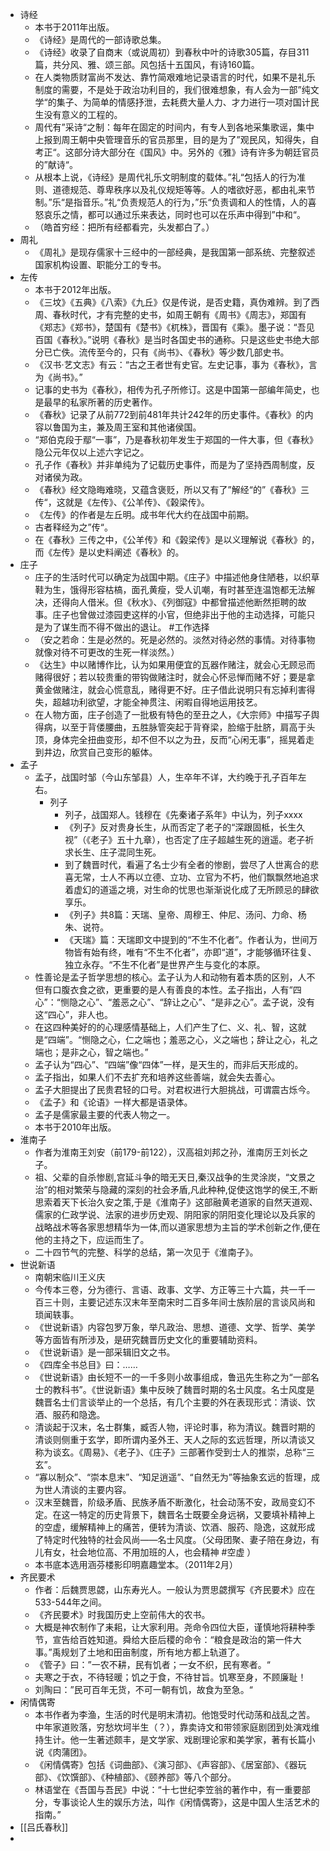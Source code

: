 - 诗经
	- 本书于2011年出版。
	- 《诗经》是周代的一部诗歌总集。
	- 《诗经》收录了自商末（或说周初）到春秋中叶的诗歌305篇，存目311篇，共分风、雅、颂三部。风包括十五国风，有诗160篇。
	- 在人类物质财富尚不发达、靠竹简艰难地记录语言的时代，如果不是礼乐制度的需要，不是处于政治功利目的，我们很难想象，有人会为一部”纯文学“的集子、为简单的情感抒泄，去耗费大量人力、才力进行一项对国计民生没有意义的工程的。
	- 周代有”采诗“之制：每年在固定的时间内，有专人到各地采集歌谣，集中上报到周王朝中央管理音乐的官员那里，目的是为了”观民风，知得失，自考正“。这部分诗大部分在《国风》中。另外的《雅》诗有许多为朝廷官员的”献诗“。
	- 从根本上说，《诗经》是周代礼乐文明制度的载体。”礼“包括人的行为准则、道德规范、尊卑秩序以及礼仪规矩等等。人的嗜欲好恶，都由礼来节制。”乐“是指音乐。”礼“负责规范人的行为，”乐“负责调和人的性情，人的喜怒哀乐之情，都可以通过乐来表达，同时也可以在乐声中得到”中和“。
	- （皓首穷经：把所有经都看完，头发都白了。）
- 周礼
	- 《周礼》是现存儒家十三经中的一部经典，是我国第一部系统、完整叙述国家机构设置、职能分工的专书。
- 左传
	- 本书于2012年出版。
	- 《三坟》《五典》《八索》《九丘》仅是传说，是否史籍，真伪难辨。到了西周、春秋时代，才有完整的史书，如周王朝有《周书》《周志》，郑国有《郑志》《郑书》，楚国有《楚书》《杌株》，晋国有《乘》。墨子说：“吾见百国《春秋》。”说明《春秋》是当时各国史书的通称。只是这些史书绝大部分已亡佚。流传至今的，只有《尚书》、《春秋》等少数几部史书。
	- 《汉书·艺文志》有云：“古之王者世有史官。左史记事，事为《春秋》，言为《尚书》。”
	- 记事的史书为《春秋》，相传为孔子所修订。这是中国第一部编年简史，也是最早的私家所著的历史著作。
	- 《春秋》记录了从前772到前481年共计242年的历史事件。《春秋》的内容以鲁国为主，兼及周王室和其他诸侯国。
	- “郑伯克段于鄢“一事”，乃是春秋初年发生于郑国的一件大事，但《春秋》隐公元年仅以上述六字记之。
	- 孔子作《春秋》并非单纯为了记载历史事件，而是为了坚持西周制度，反对诸侯为政。
	- 《春秋》经文隐晦难晓，又蕴含褒贬，所以又有了”解经“的”《春秋》三传“，这就是《左传》、《公羊传》、《榖梁传》。
	- 《左传》的作者是左丘明。成书年代大约在战国中前期。
	- 古者释经为之”传“。
	- 在《春秋》三传之中，《公羊传》和《榖梁传》是以义理解说《春秋》的，而《左传》是以史料阐述《春秋》的。
- 庄子
	- 庄子的生活时代可以确定为战国中期。《庄子》中描述他身住陋巷，以织草鞋为生，饿得形容枯槁，面孔黄瘦，受人讥嘲，有时甚至连温饱都无法解决，还得向人借米。但《秋水》、《列御寇》中都曾描述他断然拒聘的故事。庄子也曾做过漆园吏这样的小官，但绝非出于他的主动选择，可能只是为了谋生而不得不做出的退让。 #工作选择 
	- （安之若命：生是必然的。死是必然的。淡然对待必然的事情。对待事物就像对待不可更改的生死一样淡然。）
	- 《达生》中以赌博作比，认为如果用便宜的瓦器作赌注，就会心无顾忌而赌得很好；若以较贵重的带钩做赌注时，就会心怀忌惮而赌不好；要是拿黄金做赌注，就会心慌意乱，赌得更不好。庄子借此说明只有忘掉利害得失，超越功利欲望，才能全神贯注、闲暇自得地运用技艺。
	- 在人物方面，庄子创造了一批极有特色的至丑之人，《大宗师》中描写子舆得病，以至于背偻腰曲，五胜脉管突起于背脊梁，脸缩于肚脐，肩高于头顶，身体完全扭曲变形，却不但不以之为丑，反而“心闲无事”，摇晃着走到井边，欣赏自己变形的躯体。
- 孟子
	- 孟子，战国时邹（今山东邹县）人，生卒年不详，大约晚于孔子百年左右。
		- 列子
			- 列子，战国郑人。钱穆在《先秦诸子系年》中认为，列子xxxx
			- 《列子》反对贵身长生，从而否定了老子的“深跟固柢，长生久视”（《老子》五十九章），也否定了庄子超越生死的逍遥。老子祈求长生、庄子混同生死。
			- 到了魏晋时代，看遍了名士少有全者的惨剧，尝尽了人世离合的悲喜无常，士人不再以立德、立功、立官为不朽，他们飘飘然地追求着虚幻的道遥之境，对生命的忧思也渐渐说化成了无所顾忌的肆欲享乐。
			- 《列子》共8篇：天瑞、皇帝、周穆王、仲尼、汤问、力命、杨朱、说符。
			- 《天瑞》篇：天瑞即文中提到的“不生不化者”。作者认为，世间万物皆有始有终，唯有“不生不化者”，亦即“道”，才能够循环往复、独立永存。“不生不化者”是世界产生与变化的本原。
	- 性善论是孟子哲学思想的核心。孟子认为人和动物有着本质的区别，人不但有口腹衣食之欲，更重要的是人有善良的本性。孟子指出，人有“四心”：“恻隐之心”、“羞恶之心”、“辞让之心”、“是非之心”。孟子说，没有这“四心”，非人也。
	- 在这四种美好的的心理感情基础上，人们产生了仁、义、礼、智，这就是“四端”。“恻隐之心，仁之端也；羞恶之心，义之端也；辞让之心，礼之端也；是非之心，智之端也。”
	- 孟子认为“四心”、“四端”像“四体”一样，是天生的，而非后天形成的。
	- 孟子指出，如果人们不去扩充和培养这些善端，就会失去善心。
	- 孟子大胆提出了民贵君轻的口号。对君权进行大胆挑战，可谓震古烁今。
	- 《孟子》和《论语》一样大都是语录体。
	- 孟子是儒家最主要的代表人物之一。
	- 本书于2010年出版。
- 淮南子
	- 作者为淮南王刘安（前179-前122），汉高祖刘邦之孙，淮南厉王刘长之子。
	- 祖、父辈的自杀惨剧,宫延斗争的暗无天日,秦汉战争的生灵涂炭，“文景之治”的相对繁荣与隐藏的深刻的社会矛盾,凡此种种,促使这饱学的侯王,不断思索着天下长治久安之策,于是《淮南子》这部融黄老道家的自然天道观、儒家的仁政学说、法家的进步历史观、阴阳家的阴阳变化理论以及兵家的战略战术等各家思想精华为一体,而以道家思想为主旨的学术创新之作,便在他的主持之下，应运而生了。
	- 二十四节气的完整、科学的总结，第一次见于《淮南子》。
- 世说新语
	- 南朝宋临川王义庆
	- 今传本三卷，分为德行、言语、政事、文学、方正等三十六篇，共一千一百三十则，主要记述东汉末年至南宋时二百多年间士族阶层的言谈风尚和琐闻轶事。
	- 《世说新语》内容包罗万象，举凡政治、思想、道德、文学、哲学、美学等方面皆有所涉及，是研究魏晋历史文化的重要辅助资料。
	- 《世说新语》是一部采辑旧文之书。
	- 《四库全书总目》曰：……
	- 《世说新语》由长短不一的一千多则小故事组成，鲁迅先生称之为“一部名士的教科书”。《世说新语》集中反映了魏晋时期的名士风度。名士风度是魏晋名士们言谈举止的一个总括，有几个主要的外在表现形式：清谈、饮酒、服药和隐逸。
	- 清谈起于汉末，名士群集，臧否人物，评论时事，称为清议。魏晋时期的清谈则侧重于玄学，即所谓内圣外王、天人之际的玄远哲理，所以清谈又称为谈玄。《周易》、《老子》、《庄子》三部著作受到士人的推崇，总称“三玄”。
	- “寡以制众”、“崇本息末”、“知足逍遥”、“自然无为”等抽象玄远的哲理，成为世人清谈的主要内容。
	- 汉末至魏晋，阶级矛盾、民族矛盾不断激化，社会动荡不安，政局变幻不定。在这一特定的历史背景下，魏晋名士既要全身远祸，又要填补精神上的空虚，缓解精神上的痛苦，便转为清谈、饮酒、服药、隐逸，这就形成了特定时代独特的社会风尚——名士风度。（父母团聚、妻子陪在身边，有儿有女，社会地位高、不用加班的人，也会精神 #空虚 ）
	- 本书底本选用涵芬楼影印明嘉趣堂本。（2011年2月）
- 齐民要术
	- 作者：后魏贾思勰，山东寿光人。一般认为贾思勰撰写《齐民要术》应在533-544年之间。
	- 《齐民要术》时我国历史上空前伟大的农书。
	- 大概是神农制作了耒耜，让大家利用。尧命令四位大臣，谨慎地将耕种季节，宣告给百姓知道。舜给大臣后稷的命令：“粮食是政治的第一件大事。”禹规划了土地和田亩制度，所有地方都上轨道了。
	- 《管子》曰：”一农不耕，民有饥者；一女不织，民有寒者。“
	- 夫寒之于衣，不待轻暖；饥之于食，不待甘旨。饥寒至身，不顾廉耻！
	- 刘陶曰：”民可百年无货，不可一朝有饥，故食为至急。“
- 闲情偶寄
	- 本书作者为李渔，生活的时代是明末清初。他饱受时代动荡和战乱之苦。中年家道败落，穷愁坎坷半生（？），靠卖诗文和带领家庭剧团到处演戏维持生计。他一生著述颇丰，是文学家、戏剧理论家和美学家，著有长篇小说《肉蒲团》。
	- 《闲情偶寄》包括《词曲部》、《演习部》、《声容部》、《居室部》、《器玩部》、《饮馔部》、《种植部》、《颐养部》等八个部分。
	- 林语堂在《吾国与吾民》中说：“十七世纪李笠翁的著作中，有一重要部分，专事谈论人生的娱乐方法，叫作《闲情偶寄》，这是中国人生活艺术的指南。”
- [[吕氏春秋]]
- 